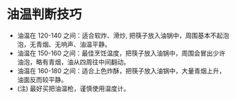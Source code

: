 # 油温判断技巧

* 油温在 120-140 之间：适合软炸、滑炒, 把筷子放入油锅中，周围基本不起泡泡，无青烟、无响声、油温平静。
* 油温在 150-160 之间：最佳烹饪温度，把筷子放入油锅中，周围会冒出少许油泡，略有青烟，油从四周往中间翻动。
* 油温在 160-180 之间：适合上色炸酥，把筷子放入油锅中，大量青烟上升，油面反而较平静。
* (注) 最好买把油温枪，谨慎使用温度计。